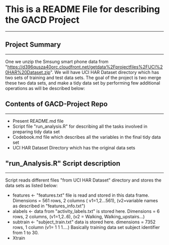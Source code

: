 # This is a README File for describing the GACD Project
-------------------------------------------------------

## Project Summary
------------------
One we unzip the Smsung smart phone data from "https://d396qusza40orc.cloudfront.net/getdata%2Fprojectfiles%2FUCI%20HAR%20Dataset.zip". We will have UCI HAR Dataset directory which has two sets of training and test data sets. The goal of the project is two merge these two data sets, and make a tidy data set by performing few additional operations as will be described below:

## Contents of GACD-Project Repo
--------------------------------
* Present README.md file 
* Script file "run_analysis.R" for describing all the tasks involved in preparing tidy data set
* Codebook.md file which describes all the variables in the final tidy data set
* UCI HAR Dataset Directory which has the original data sets

## "run_Analysis.R" Script description
--------------------------------------
Script reads different files "from UCI HAR Dataset" directory and stores the data sets as listed below:
* features <- "features.txt" file is read and stored in this data frame.
Dimensions = 561 rows, 2 columns
( v1=1,2...561), (v2=variable names as described in "features_info.txt")
* alabels <- data from "activity_labels.txt" is stored here.
Dimensions = 6 rows, 2 columns, 
(v1=1,2..6), (v2 = Walking, Walking_upstairs...)
* subtrain <- "subject_train.txt" data is stored here. 
dimensions = 7352 rows, 1 column
(v1= 1 1 1....)  Basically training data set subject identifier from 1 to 30.
* Xtrain
